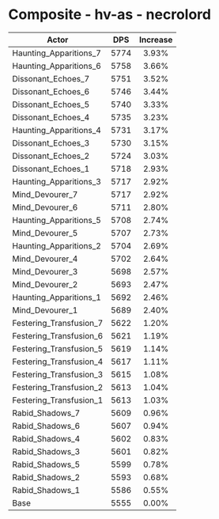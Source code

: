 # Composite - hv-as - necrolord
| Actor | DPS | Increase |
|---|:---:|:---:|
|Haunting_Apparitions_7|5774|3.93%|
|Haunting_Apparitions_6|5758|3.66%|
|Dissonant_Echoes_7|5751|3.52%|
|Dissonant_Echoes_6|5746|3.44%|
|Dissonant_Echoes_5|5740|3.33%|
|Dissonant_Echoes_4|5735|3.23%|
|Haunting_Apparitions_4|5731|3.17%|
|Dissonant_Echoes_3|5730|3.15%|
|Dissonant_Echoes_2|5724|3.03%|
|Dissonant_Echoes_1|5718|2.93%|
|Haunting_Apparitions_3|5717|2.92%|
|Mind_Devourer_7|5717|2.92%|
|Mind_Devourer_6|5711|2.80%|
|Haunting_Apparitions_5|5708|2.74%|
|Mind_Devourer_5|5707|2.73%|
|Haunting_Apparitions_2|5704|2.69%|
|Mind_Devourer_4|5702|2.64%|
|Mind_Devourer_3|5698|2.57%|
|Mind_Devourer_2|5693|2.47%|
|Haunting_Apparitions_1|5692|2.46%|
|Mind_Devourer_1|5689|2.40%|
|Festering_Transfusion_7|5622|1.20%|
|Festering_Transfusion_6|5621|1.19%|
|Festering_Transfusion_5|5619|1.14%|
|Festering_Transfusion_4|5617|1.11%|
|Festering_Transfusion_3|5615|1.08%|
|Festering_Transfusion_2|5613|1.04%|
|Festering_Transfusion_1|5613|1.03%|
|Rabid_Shadows_7|5609|0.96%|
|Rabid_Shadows_6|5607|0.94%|
|Rabid_Shadows_4|5602|0.83%|
|Rabid_Shadows_3|5601|0.82%|
|Rabid_Shadows_5|5599|0.78%|
|Rabid_Shadows_2|5593|0.68%|
|Rabid_Shadows_1|5586|0.55%|
|Base|5555|0.00%|
